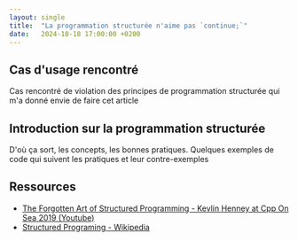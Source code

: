 ```yaml
---
layout: single
title:  "La programmation structurée n'aime pas `continue;`"
date:   2024-10-18 17:00:00 +0200
---
```



Cas d'usage rencontré
--
Cas rencontré de violation des principes de programmation structurée qui m'a donné envie de faire cet article

Introduction sur la programmation structurée
--
D'où ça sort, les concepts, les bonnes pratiques.
Quelques exemples de code qui suivent les pratiques et leur contre-exemples

Ressources
--

* [The Forgotten Art of Structured Programming - Kevlin Henney at Cpp On Sea 2019 (Youtube)](https://www.youtube.com/watch?v=SFv8Wm2HdNM)
* [Structured Programing - Wikipedia](https://en.wikipedia.org/wiki/Structured_programming)
